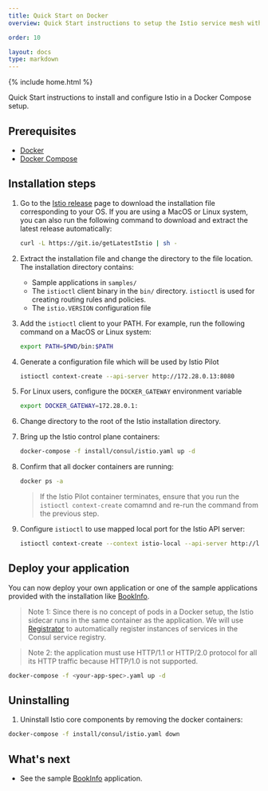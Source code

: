 ```yaml
---
title: Quick Start on Docker
overview: Quick Start instructions to setup the Istio service mesh with Docker Compose.

order: 10

layout: docs
type: markdown
---
```


{% include home.html %}

Quick Start instructions to install and configure Istio in a Docker Compose setup.


## Prerequisites

* [Docker](https://docs.docker.com/engine/installation/#cloud)
* [Docker Compose](https://docs.docker.com/compose/install/)

## Installation steps

1. Go to the [Istio release](https://github.com/istio/istio/releases) page to download the
   installation file corresponding to your OS. If you are using a MacOS or Linux system, you can also
   run the following command to download and extract the latest release automatically:
   ```bash
   curl -L https://git.io/getLatestIstio | sh -
   ```

1. Extract the installation file and change the directory to the file location. The
   installation directory contains:
    * Sample applications in `samples/`
    * The `istioctl` client binary in the `bin/` directory. `istioctl` is used for creating routing rules and policies.
    * The `istio.VERSION` configuration file

1. Add the `istioctl` client to your PATH.
   For example, run the following command on a MacOS or Linux system:

   ```bash
   export PATH=$PWD/bin:$PATH
   ```

1. Generate a configuration file which will be used by Istio Pilot

    ```bash
    istioctl context-create --api-server http://172.28.0.13:8080
    ```

1. For Linux users, configure the `DOCKER_GATEWAY` environment variable

   ```bash
   export DOCKER_GATEWAY=172.28.0.1:
   ```

1. Change directory to the root of the Istio installation directory.

1. Bring up the Istio control plane containers:

    ```bash
    docker-compose -f install/consul/istio.yaml up -d
    ```

1. Confirm that all docker containers are running:

   ```bash
   docker ps -a
   ```

   > If the Istio Pilot container terminates, ensure that you run the `istioctl context-create` comamnd and re-run the command from the previous step.
    
1. Configure `istioctl` to use mapped local port for the Istio API server:

    ```bash
    istioctl context-create --context istio-local --api-server http://localhost:8080
    ```

## Deploy your application

You can now deploy your own application or one of the sample applications provided with the
installation like [BookInfo]({{home}}/docs/guides/bookinfo.html).

> Note 1: Since there is no concept of pods in a Docker setup, the Istio
> sidecar runs in the same container as the application.  We will use 
> [Registrator](http://gliderlabs.github.io/registrator/latest/) to
> automatically register instances of services in the Consul service
> registry.

> Note 2: the application must use HTTP/1.1 or HTTP/2.0 protocol for all its HTTP traffic because HTTP/1.0 is not supported.

```bash
docker-compose -f <your-app-spec>.yaml up -d
```

## Uninstalling

1. Uninstall Istio core components by removing the docker containers:

```bash
docker-compose -f install/consul/istio.yaml down
```

## What's next

* See the sample [BookInfo]({{home}}/docs/guides/bookinfo.html) application.
